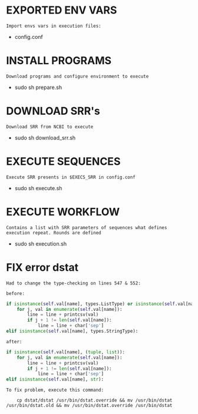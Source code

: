 # EXPORTED ENV VARS

`Import envs vars in execution files:`
* config.conf

# INSTALL PROGRAMS

`Download programs and configure environment to execute`
* sudo sh prepare.sh

# DOWNLOAD SRR's

`Download SRR from NCBI to execute`
* sudo sh download_srr.sh

# EXECUTE SEQUENCES

`Execute SRR presents in $EXECS_SRR in config.conf`
* sudo sh execute.sh

# EXECUTE WORKFLOW

`Contains a list with SRR parameters of sequences what defines execution repeat. Rounds are defined`
* sudo sh execution.sh

# FIX error dstat 
`Had to change the type-checking on lines 547 & 552:`

`before:`

```python
if isinstance(self.val[name], types.ListType) or isinstance(self.val[name], types.TupleType):
    for j, val in enumerate(self.val[name]):
        line = line + printcsv(val)
        if j + 1 != len(self.val[name]):
            line = line + char['sep']
elif isinstance(self.val[name], types.StringType):
```
`after:`

```python
if isinstance(self.val[name], (tuple, list)):
    for j, val in enumerate(self.val[name]):
        line = line + printcsv(val)
        if j + 1 != len(self.val[name]):
            line = line + char['sep']
elif isinstance(self.val[name], str):
```
`To fix problem, execute this command:`

```console
    cp dstat/dstat /usr/bin/dstat.override && mv /usr/bin/dstat /usr/bin/dstat.old && mv /usr/bin/dstat.override /usr/bin/dstat
```
